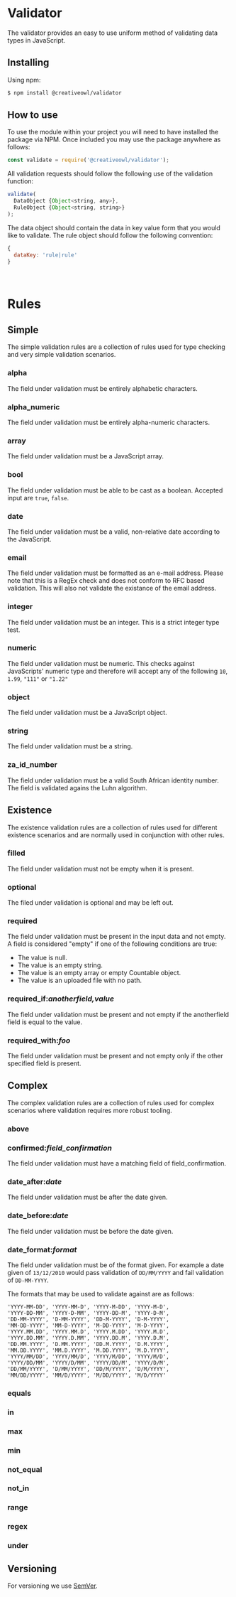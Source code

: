 # Validator

The validator provides an easy to use uniform method of validating data types in JavaScript.

## Installing

Using npm:

```bash
$ npm install @creativeowl/validator
```

## How to use

To use the module within your project you will need to have installed the package via NPM. Once included you may use the package anywhere as follows:

```js
const validate = require('@creativeowl/validator');
```

All validation requests should follow the following use of the validation function:

```js
validate(
  DataObject {Object<string, any>},
  RuleObject {Object<string, string>}
);
```

The data object should contain the data in key value form that you would like to validate. The rule object should follow the following convention:

```js
{
  dataKey: 'rule|rule'
}
```
<br />

# Rules

## Simple
The simple validation rules are a collection of rules used for type checking and very simple validation scenarios.

### alpha
The field under validation must be entirely alphabetic characters.

### alpha_numeric
The field under validation must be entirely alpha-numeric characters.

### array
The field under validation must be a JavaScript array.

### bool
The field under validation must be able to be cast as a boolean. Accepted input are ```true```, ```false```.

### date
The field under validation must be a valid, non-relative date according to the JavaScript.

### email
The field under validation must be formatted as an e-mail address. Please note that this is a RegEx check and does not conform to RFC based validation. This will also not validate the existance of the email address.

### integer
The field under validation must be an integer. This is a strict integer type test.

### numeric
The field under validation must be numeric. This checks against JavaScripts' numeric type and therefore will accept any of the following ```10```, ```1.99```, ```"111"``` or ```"1.22"```

### object
The field under validation must be a JavaScript object.

### string
The field under validation must be a string.

### za_id_number
The field under validation must be a valid South African identity number. The field is validated agains the Luhn algorithm.

## Existence
The existence validation rules are a collection of rules used for different existence scenarios and are normally used in conjunction with other rules.

### filled
The field under validation must not be empty when it is present.

### optional
The filed under validation is optional and may be left out.

### required
The field under validation must be present in the input data and not empty. A field is considered "empty" if one of the following conditions are true:

- The value is null.
- The value is an empty string.
- The value is an empty array or empty Countable object.
- The value is an uploaded file with no path.

### required_if:_anotherfield,value_
The field under validation must be present and not empty if the anotherfield field is equal to the value.

### required_with:_foo_
The field under validation must be present and not empty only if the other specified field is present.

## Complex
The complex validation rules are a collection of rules used for complex scenarios where validation requires more robust tooling.

### above


### confirmed:_field_confirmation_
The field under validation must have a matching field of field_confirmation.

### date_after:_date_
The field under validation must be after the date given.

### date_before:_date_
The field under validation must be before the date given.

### date_format:_format_
The field under validation must be of the format given. For example a date given of ```13/12/2010``` would pass validation of ```DD/MM/YYYY``` and fail validation of ```DD-MM-YYYY```.

The formats that may be used to validate against are as follows:
```
'YYYY-MM-DD', 'YYYY-MM-D', 'YYYY-M-DD', 'YYYY-M-D',
'YYYY-DD-MM', 'YYYY-D-MM', 'YYYY-DD-M', 'YYYY-D-M',
'DD-MM-YYYY', 'D-MM-YYYY', 'DD-M-YYYY', 'D-M-YYYY',
'MM-DD-YYYY', 'MM-D-YYYY', 'M-DD-YYYY', 'M-D-YYYY',
'YYYY.MM.DD', 'YYYY.MM.D', 'YYYY.M.DD', 'YYYY.M.D',
'YYYY.DD.MM', 'YYYY.D.MM', 'YYYY.DD.M', 'YYYY.D.M',
'DD.MM.YYYY', 'D.MM.YYYY', 'DD.M.YYYY', 'D.M.YYYY',
'MM.DD.YYYY', 'MM.D.YYYY', 'M.DD.YYYY', 'M.D.YYYY',
'YYYY/MM/DD', 'YYYY/MM/D', 'YYYY/M/DD', 'YYYY/M/D',
'YYYY/DD/MM', 'YYYY/D/MM', 'YYYY/DD/M', 'YYYY/D/M',
'DD/MM/YYYY', 'D/MM/YYYY', 'DD/M/YYYY', 'D/M/YYYY',
'MM/DD/YYYY', 'MM/D/YYYY', 'M/DD/YYYY', 'M/D/YYYY'
```

### equals


### in


### max


### min


### not_equal


### not_in


### range


### regex


### under



## Versioning

For versioning we use [SemVer](http://semver.org/).
